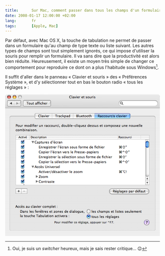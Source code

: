 ```yaml
---
title:      Sur Mac, comment passer dans tous les champs d'un formulaire avec la touche de tabulation
date: 2008-01-17 12:00:00 +02:00
lang:       fr
tags:       [Apple, Mac]
---
```


Par défaut, avec Mac OS X, la touche de tabulation ne permet de passer dans un formulaire qu'au champ de type texte ou liste suivant. Les autres types de champs sont tout simplement ignorés, ce qui impose d'utiliser la souris pour remplir un formulaire. Il va sans dire que la productivité est alors bien réduite. Heureusement, il existe un moyen très simple de changer ce comportement pour reproduire ce dont on a plus l'habitude sous Windows[^1].

[^1]: Oui, je suis un *switcher* heureux, mais je sais rester critique… 😉

Il suffit d'aller dans le panneau « Clavier et souris » des « Préférences Système », et d'y sélectionner tout en bas le bouton radio « tous les réglages » :

![](mac-preferences-souris-et-clavier.png)
